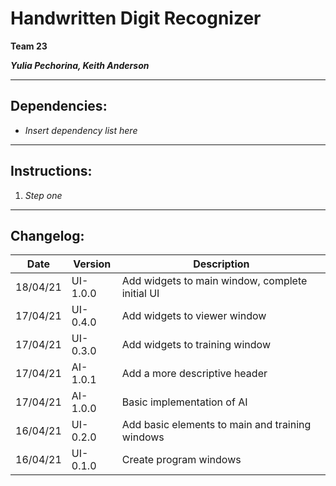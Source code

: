 
# Handwritten Digit Recognizer

**Team 23**

***Yulia Pechorina, Keith Anderson***

---
## Dependencies:

- *Insert dependency list here*

---
## Instructions:

1.  *Step one*

---
## Changelog:
|Date|Version|Description| 
|--|--|--|
|18/04/21|UI-1.0.0|Add widgets to main window, complete initial UI|
|17/04/21|UI-0.4.0|Add widgets to viewer window|
|17/04/21|UI-0.3.0|Add widgets to training window|
|17/04/21|AI-1.0.1|Add a more descriptive header|
|17/04/21|AI-1.0.0|Basic implementation of AI|
|16/04/21|UI-0.2.0|Add basic elements to main and training windows|
|16/04/21|UI-0.1.0|Create program windows|

